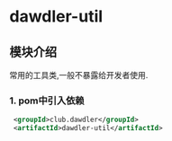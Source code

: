 # dawdler-util

## 模块介绍

常用的工具类,一般不暴露给开发者使用.

### 1. pom中引入依赖

```xml
 <groupId>club.dawdler</groupId>
 <artifactId>dawdler-util</artifactId>
```
